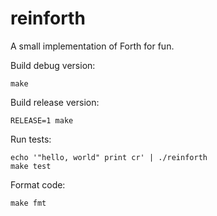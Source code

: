 # reinforth

A small implementation of Forth for fun.

Build debug version:

```
make
```

Build release version:

```
RELEASE=1 make
```

Run tests:

```
echo '"hello, world" print cr' | ./reinforth
make test
```

Format code:

```
make fmt
```

